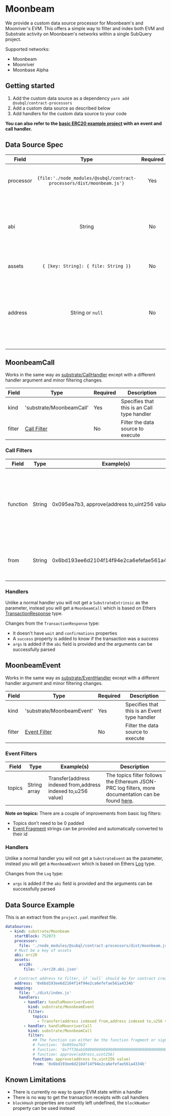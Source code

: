 # Moonbeam

We provide a custom data source processor for Moonbeam's and Moonriver's EVM. This offers a simple way to filter and index both EVM and Substrate activity on Moonbeam's networks within a single SubQuery project.

Supported networks:
- Moonbeam
- Moonriver
- Moonbase Alpha

## Getting started

1. Add the custom data source as a dependency `yarn add @subql/contract-processors`
2. Add a custom data source as described below
3. Add handlers for the custom data source to your code

**You can also refer to the [basic ERC20 example project](https://github.com/subquery/subql-starter/tree/moonriver-ds) with an event and call handler.**


## Data Source Spec
| Field     | Type                                                                | Required | Description                                                                         |
| --------- |:-------------------------------------------------------------------:|:--------:|:-----------------------------------------------------------------------------------:|
| processor |`{file:'./node_modules/@subql/contract-processors/dist/moonbeam.js'}`| Yes      | File reference to the data processor code                                           |
| abi       | String                                                              | No       | The ABI that is used by the processor to parse arguments. MUST be a key of `assets` |
| assets    | `{ [key: String]: { file: String }}`                                | No       | An object of external asset files                                                   |
| address   | String or `null`                                                    | No       | A contract address where the event is from or call is made to. `null` will capture contract creation calls |

## MoonbeamCall

Works in the same way as [substrate/CallHandler](../create/mapping/#call-handler) except with a different handler argument and minor filtering changes.

| Field   | Type                         | Required | Description                                 |
| --------|------------------------------|----------|---------------------------------------------|
| kind    | 'substrate/MoonbeamCall'     | Yes      | Specifies that this is an Call type handler |
| filter  | [Call Filter](#call-filters) | No       | Filter the data source to execute           |

### Call Filters

| Field     | Type   | Example(s)                                    | Description |
| ----------|--------|-----------------------------------------------|-------------|
| function  | String | 0x095ea7b3, approve(address to,uint256 value) | Either [Function Signature](https://docs.ethers.io/v5/api/utils/abi/fragments/#FunctionFragment) strings or the function `sighash` to filter the function called on the contract |
| from      | String | 0x6bd193ee6d2104f14f94e2ca6efefae561a4334b    | An Ethereum address that sent the transaction |

### Handlers

Unlike a normal handler you will not get a `SubstrateExtrinsic` as the parameter, instead you will get a `MoonbeamCall` which is based on Ethers [TransactionResponse](https://docs.ethers.io/v5/api/providers/types/#providers-TransactionResponse) type.

Changes from the `TransactionResponse` type:
* It doesn't have `wait` and `confirmations` properties
* A `success` property is added to know if the transaction was a success
* `args` is added if the `abi` field is provided and the arguments can be successfully parsed

## MoonbeamEvent

Works in the same way as [substrate/EventHandler](../create/mapping/#event-handler) except with a different handler argument and minor filtering changes.

| Field   | Type                           | Required | Description                                  |
| --------|--------------------------------|----------|----------------------------------------------|
| kind    | 'substrate/MoonbeamEvent'      | Yes      | Specifies that this is an Event type handler |
| filter  | [Event Filter](#event-filters) | No       | Filter the data source to execute            |

### Event Filters

| Field     | Type   | Example(s)                                    | Description |
| ----------|--------|-----------------------------------------------|-------------|
| topics  | String array | Transfer(address indexed from,address indexed to,u256 value) | The topics filter follows the Ethereum JSON-PRC log filters, more documentation can be found [here](https://docs.ethers.io/v5/concepts/events/). |

<b>Note on topics:</b>
There are a couple of improvements from basic log filters:
* Topics don't need to be 0 padded
* [Event Fragment](https://docs.ethers.io/v5/api/utils/abi/fragments/#EventFragment) strings can be provided and automatically converted to their id

### Handlers

Unlike a normal handler you will not get a `SubstrateEvent` as the parameter, instead you will get a `MoonbeamEvent` which is based on Ethers [Log](https://docs.ethers.io/v5/api/providers/types/#providers-Log) type.

Changes from the `Log` type:
* `args` is added if the `abi` field is provided and the arguments can be successfully parsed

## Data Source Example

This is an extract from the `project.yaml` manifest file.

```yaml
dataSources:
  - kind: substrate/Moonbeam
    startBlock: 752073
    processor:
      file: './node_modules/@subql/contract-processors/dist/moonbeam.js'
    # Must be a key of assets
    abi: erc20
    assets:
      erc20:
        file: './erc20.abi.json'

    # Contract address to filter, if `null` should be for contract creation
    address: '0x6bd193ee6d2104f14f94e2ca6efefae561a4334b'
    mapping:
      file: './dist/index.js'
      handlers:
        - handler: handleMoonriverEvent
          kind: substrate/MoonbeamEvent
          filter:
            topics:
              - Transfer(address indexed from,address indexed to,u256 value)
        - handler: handleMoonriverCall
          kind: substrate/MoonbeamCall
          filter:
            ## The function can either be the function fragment or signature
            # function: '0x095ea7b3'
            # function: '0x7ff36ab500000000000000000000000000000000000000000000000000000000'
            # function: approve(address,uint256)
            function: approve(address to,uint256 value)
            from: '0x6bd193ee6d2104f14f94e2ca6efefae561a4334b'

```

## Known Limitations

* There is currently no way to query EVM state within a handler
* There is no way to get the transaction receipts with call handlers
* `blockHash` properties are currently left undefined, the `blockNumber` property can be used instead
